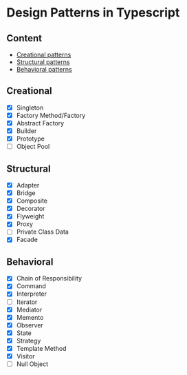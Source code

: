 # Design Patterns in Typescript

## Content

- [Creational patterns](#creational) 
- [Structural patterns](#structural)
- [Behavioral patterns](#behavioral) 

## Creational

- [x] Singleton
- [x] Factory Method/Factory
- [x] Abstract Factory
- [x] Builder
- [x] Prototype
- [ ] Object Pool

## Structural

- [x] Adapter
- [x] Bridge
- [x] Composite
- [x] Decorator
- [x] Flyweight
- [x] Proxy
- [ ] Private Class Data
- [x] Facade

## Behavioral

- [x] Chain of Responsibility
- [x] Command
- [x] Interpreter
- [ ] Iterator
- [x] Mediator
- [x] Memento
- [x] Observer
- [x] State
- [x] Strategy
- [x] Template Method
- [x] Visitor
- [ ] Null Object
